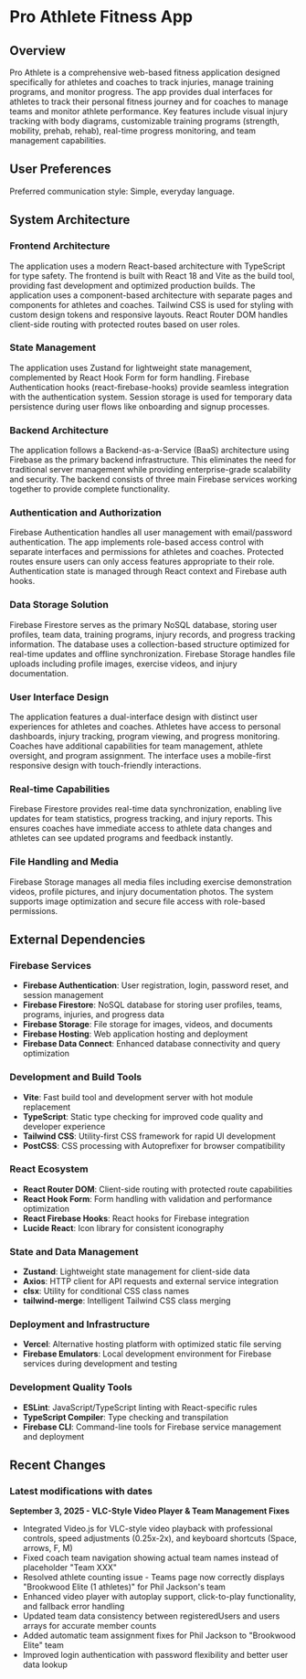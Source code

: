 # Pro Athlete Fitness App

## Overview

Pro Athlete is a comprehensive web-based fitness application designed specifically for athletes and coaches to track injuries, manage training programs, and monitor progress. The app provides dual interfaces for athletes to track their personal fitness journey and for coaches to manage teams and monitor athlete performance. Key features include visual injury tracking with body diagrams, customizable training programs (strength, mobility, prehab, rehab), real-time progress monitoring, and team management capabilities.

## User Preferences

Preferred communication style: Simple, everyday language.

## System Architecture

### Frontend Architecture
The application uses a modern React-based architecture with TypeScript for type safety. The frontend is built with React 18 and Vite as the build tool, providing fast development and optimized production builds. The application uses a component-based architecture with separate pages and components for athletes and coaches. Tailwind CSS is used for styling with custom design tokens and responsive layouts. React Router DOM handles client-side routing with protected routes based on user roles.

### State Management
The application uses Zustand for lightweight state management, complemented by React Hook Form for form handling. Firebase Authentication hooks (react-firebase-hooks) provide seamless integration with the authentication system. Session storage is used for temporary data persistence during user flows like onboarding and signup processes.

### Backend Architecture
The application follows a Backend-as-a-Service (BaaS) architecture using Firebase as the primary backend infrastructure. This eliminates the need for traditional server management while providing enterprise-grade scalability and security. The backend consists of three main Firebase services working together to provide complete functionality.

### Authentication and Authorization
Firebase Authentication handles all user management with email/password authentication. The app implements role-based access control with separate interfaces and permissions for athletes and coaches. Protected routes ensure users can only access features appropriate to their role. Authentication state is managed through React context and Firebase auth hooks.

### Data Storage Solution
Firebase Firestore serves as the primary NoSQL database, storing user profiles, team data, training programs, injury records, and progress tracking information. The database uses a collection-based structure optimized for real-time updates and offline synchronization. Firebase Storage handles file uploads including profile images, exercise videos, and injury documentation.

### User Interface Design
The application features a dual-interface design with distinct user experiences for athletes and coaches. Athletes have access to personal dashboards, injury tracking, program viewing, and progress monitoring. Coaches have additional capabilities for team management, athlete oversight, and program assignment. The interface uses a mobile-first responsive design with touch-friendly interactions.

### Real-time Capabilities
Firebase Firestore provides real-time data synchronization, enabling live updates for team statistics, progress tracking, and injury reports. This ensures coaches have immediate access to athlete data changes and athletes can see updated programs and feedback instantly.

### File Handling and Media
Firebase Storage manages all media files including exercise demonstration videos, profile pictures, and injury documentation photos. The system supports image optimization and secure file access with role-based permissions.

## External Dependencies

### Firebase Services
- **Firebase Authentication**: User registration, login, password reset, and session management
- **Firebase Firestore**: NoSQL database for storing user profiles, teams, programs, injuries, and progress data
- **Firebase Storage**: File storage for images, videos, and documents
- **Firebase Hosting**: Web application hosting and deployment
- **Firebase Data Connect**: Enhanced database connectivity and query optimization

### Development and Build Tools
- **Vite**: Fast build tool and development server with hot module replacement
- **TypeScript**: Static type checking for improved code quality and developer experience
- **Tailwind CSS**: Utility-first CSS framework for rapid UI development
- **PostCSS**: CSS processing with Autoprefixer for browser compatibility

### React Ecosystem
- **React Router DOM**: Client-side routing with protected route capabilities
- **React Hook Form**: Form handling with validation and performance optimization
- **React Firebase Hooks**: React hooks for Firebase integration
- **Lucide React**: Icon library for consistent iconography

### State and Data Management
- **Zustand**: Lightweight state management for client-side data
- **Axios**: HTTP client for API requests and external service integration
- **clsx**: Utility for conditional CSS class names
- **tailwind-merge**: Intelligent Tailwind CSS class merging

### Deployment and Infrastructure
- **Vercel**: Alternative hosting platform with optimized static file serving
- **Firebase Emulators**: Local development environment for Firebase services during development and testing

### Development Quality Tools
- **ESLint**: JavaScript/TypeScript linting with React-specific rules
- **TypeScript Compiler**: Type checking and transpilation
- **Firebase CLI**: Command-line tools for Firebase service management and deployment

## Recent Changes

### Latest modifications with dates

**September 3, 2025 - VLC-Style Video Player & Team Management Fixes**
- Integrated Video.js for VLC-style video playback with professional controls, speed adjustments (0.25x-2x), and keyboard shortcuts (Space, arrows, F, M)
- Fixed coach team navigation showing actual team names instead of placeholder "Team XXX" 
- Resolved athlete counting issue - Teams page now correctly displays "Brookwood Elite (1 athletes)" for Phil Jackson's team
- Enhanced video player with autoplay support, click-to-play functionality, and fallback error handling
- Updated team data consistency between registeredUsers and users arrays for accurate member counts
- Added automatic team assignment fixes for Phil Jackson to "Brookwood Elite" team
- Improved login authentication with password flexibility and better user data lookup